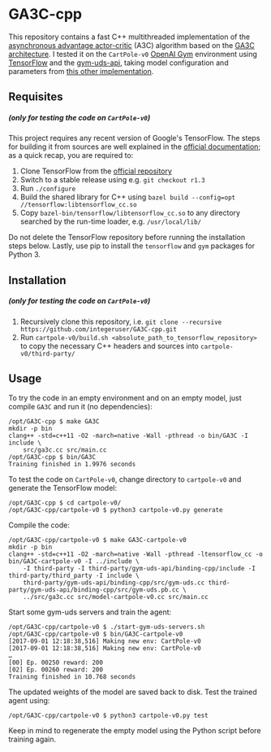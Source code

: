 # GA3C-cpp
This repository contains a fast C++ multithreaded implementation of the [asynchronous advantage actor-critic](https://arxiv.org/abs/1602.01783) (A3C) algorithm based on the [GA3C architecture](http://research.nvidia.com/publication/reinforcement-learning-through-asynchronous-advantage-actor-critic-gpu). I tested it on the `CartPole-v0` [OpenAI Gym](https://github.com/openai/gym) environment using [TensorFlow](https://www.tensorflow.org/) and the [gym-uds-api](https://github.com/integeruser/gym-uds-api), taking model configuration and parameters from [this other implementation](https://github.com/jaara/AI-blog/blob/master/CartPole-A3C.py).

## Requisites
##### (only for testing the code on `CartPole-v0`)
This project requires any recent version of Google's TensorFlow. The steps for building it from sources are well explained in the [official documentation](https://www.tensorflow.org/install/install_sources); as a quick recap, you are required to:
1. Clone TensorFlow from the [official repository](https://github.com/tensorflow/tensorflow)
2. Switch to a stable release using e.g. `git checkout r1.3`
4. Run `./configure`
5. Build the shared library for C++ using `bazel build --config=opt //tensorflow:libtensorflow_cc.so`
6. Copy `bazel-bin/tensorflow/libtensorflow_cc.so` to any directory searched by the run-time loader, e.g. `/usr/local/lib/`

Do not delete the TensorFlow repository before running the installation steps below. Lastly, use pip to install the `tensorflow` and `gym` packages for Python 3.

## Installation
##### (only for testing the code on `CartPole-v0`)
1. Recursively clone this repository, i.e. `git clone --recursive https://github.com/integeruser/GA3C-cpp.git`
2. Run `cartpole-v0/build.sh <absolute_path_to_tensorflow_repository>` to copy the necessary C++ headers and sources into `cartpole-v0/third-party/`

## Usage
To try the code in an empty environment and on an empty model, just compile `GA3C` and run it (no dependencies):
```
/opt/GA3C-cpp $ make GA3C
mkdir -p bin
clang++ -std=c++11 -O2 -march=native -Wall -pthread -o bin/GA3C -I include \
	src/ga3c.cc src/main.cc
/opt/GA3C-cpp $ bin/GA3C
Training finished in 1.9976 seconds
```

To test the code on `CartPole-v0`, change directory to `cartpole-v0` and generate the TensorFlow model:
```
/opt/GA3C-cpp $ cd cartpole-v0/
/opt/GA3C-cpp/cartpole-v0 $ python3 cartpole-v0.py generate
```
Compile the code:
```
/opt/GA3C-cpp/cartpole-v0 $ make GA3C-cartpole-v0
mkdir -p bin
clang++ -std=c++11 -O2 -march=native -Wall -pthread -ltensorflow_cc -o bin/GA3C-cartpole-v0 -I ../include \
	-I third-party -I third-party/gym-uds-api/binding-cpp/include -I third-party/third_party -I include \
	third-party/gym-uds-api/binding-cpp/src/gym-uds.cc third-party/gym-uds-api/binding-cpp/src/gym-uds.pb.cc \
	../src/ga3c.cc src/model-cartpole-v0.cc src/main.cc
```
Start some gym-uds servers and train the agent:
```
/opt/GA3C-cpp/cartpole-v0 $ ./start-gym-uds-servers.sh
/opt/GA3C-cpp/cartpole-v0 $ bin/GA3C-cartpole-v0
[2017-09-01 12:18:38,516] Making new env: CartPole-v0
[2017-09-01 12:18:38,516] Making new env: CartPole-v0
…
[00] Ep. 00250 reward: 200
[02] Ep. 00260 reward: 200
Training finished in 10.768 seconds
```
The updated weights of the model are saved back to disk. Test the trained agent using:
```
/opt/GA3C-cpp/cartpole-v0 $ python3 cartpole-v0.py test
```
Keep in mind to regenerate the empty model using the Python script before training again.
